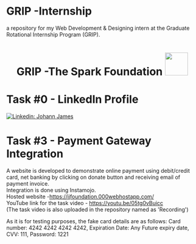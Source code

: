# GRIP -Internship
a repository for my  Web Development & Designing intern at the Graduate Rotational Internship Program (GRIP).
<h1 align="center">GRIP -The Spark Foundation <img src="https://www.thesparksfoundationsingapore.org/images/logo_small.png" width="60"></h1>

# Task #0 - LinkedIn Profile 
[![Linkedin: Johann James](https://img.shields.io/badge/-JohannJames-blue?style=flat-square&logo=Linkedin&logoColor=white&link=https://www.linkedin.com/in/johann-pariyath-b490b81a2/)](https://www.linkedin.com/in/johann-pariyath-b490b81a2/)

# Task #3 - Payment Gateway Integration
A website is developed to demonstrate online payment using debit/credit card, net banking by clicking on donate button and receiving email of payment invoice.<br>
Integration is done using Instamojo.<br>
Hosted website -https://jjfoundation.000webhostapp.com/ <br>
YouTube link for the task video - https://youtu.be/05tg0vBuicc <br>
(The task video is also uploaded in the repository named as 'Recording')

As it is for testing purposes, the fake card details are as follows:
Card number: 4242 4242 4242 4242, Expiration Date: Any Future expiry date, CVV: 111, Password: 1221
